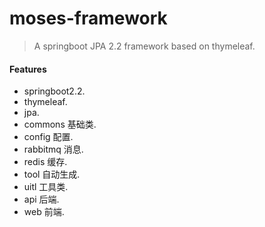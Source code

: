 # moses-framework

> A springboot JPA 2.2 framework based on thymeleaf.

#### Features

* springboot2.2.
* thymeleaf.
* jpa.
* commons 基础类.
* config 配置.
* rabbitmq 消息.
* redis 缓存.
* tool 自动生成.
* uitl 工具类.
* api 后端.
* web 前端.



